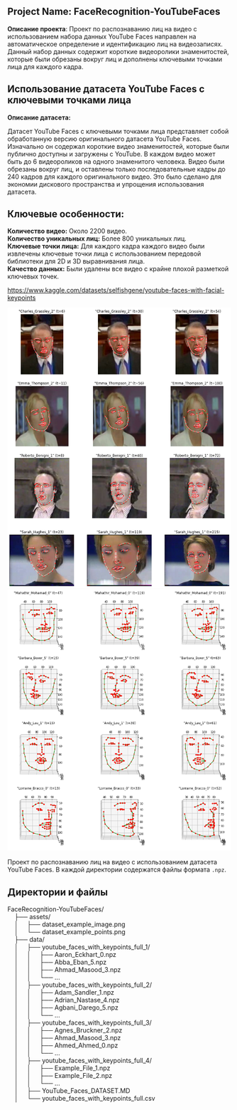 ## Project Name: FaceRecognition-YouTubeFaces

**Описание проекта**:
Проект по распознаванию лиц на видео с использованием набора данных YouTube Faces направлен на автоматическое определение и идентификацию лиц на видеозаписях. Данный набор данных содержит короткие видеоролики знаменитостей, которые были обрезаны вокруг лиц и дополнены ключевыми точками лица для каждого кадра.

## Использование датасета YouTube Faces с ключевыми точками лица

**Описание датасета:** 

Датасет YouTube Faces с ключевыми точками лица представляет собой обработанную версию оригинального датасета YouTube Faces. Изначально он содержал короткие видео знаменитостей, которые были публично доступны и загружены с YouTube. В каждом видео может быть до 6 видеороликов на одного знаменитого человека. Видео были обрезаны вокруг лиц, и оставлены только последовательные кадры до 240 кадров для каждого оригинального видео. Это было сделано для экономии дискового пространства и упрощения использования датасета.

## Ключевые особенности:

**Количество видео:** Около 2200 видео.<br>
**Количество уникальных лиц:** Более 800 уникальных лиц.<br>
**Ключевые точки лица:** Для каждого кадра каждого видео были извлечены ключевые точки лица с использованием передовой библиотеки для 2D и 3D выравнивания лица.<br>
**Качество данных:** Были удалены все видео с крайне плохой разметкой ключевых точек.<br>

https://www.kaggle.com/datasets/selfishgene/youtube-faces-with-facial-keypoints

![Проект по распознаванию лиц](assets/dataset_example_image.png)
![Проект по распознаванию лиц](assets/dataset_example_points.png)

Проект по распознаванию лиц на видео с использованием датасета YouTube Faces. В каждой директории содержатся файлы формата `.npz`.

## Директории и файлы

FaceRecognition-YouTubeFaces/  
    ├── assets/  
    │        ├── dataset_example_image.png  <br>
    │        └── dataset_example_points.png <br>
    ├── data/  
    │        ├── youtube_faces_with_keypoints_full_1/  
    │        │        ├── Aaron_Eckhart_0.npz  
    │        │        ├── Abba_Eban_5.npz  
    │        │        ├── Ahmad_Masood_3.npz  
    │        │        └── ...  
    │        ├── youtube_faces_with_keypoints_full_2/  
    │        │        ├── Adam_Sandler_1.npz  
    │        │        ├── Adrian_Nastase_4.npz  
    │        │        ├── Agbani_Darego_5.npz  
    │        │        └── ...  
    │        ├── youtube_faces_with_keypoints_full_3/  
    │        │        ├── Agnes_Bruckner_2.npz  
    │        │        ├── Ahmad_Masood_3.npz  
    │        │        ├── Ahmed_Ahmed_0.npz  
    │        │        └── ...  
    │        ├── youtube_faces_with_keypoints_full_4/  
    │        │        ├── Example_File_1.npz  
    │        │        ├── Example_File_2.npz  
    │        │        └── ...  
    │        ├── YouTube_Faces_DATASET.MD  
    │        └── youtube_faces_with_keypoints_full.csv  

